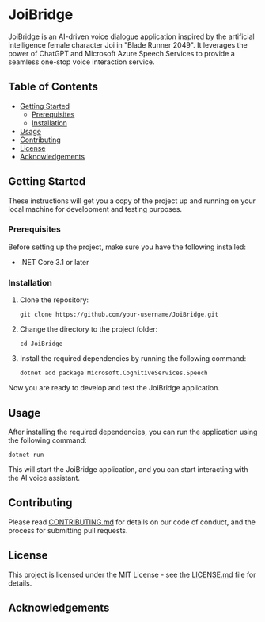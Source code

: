 # JoiBridge

JoiBridge is an AI-driven voice dialogue application inspired by the artificial intelligence female character Joi in "Blade Runner 2049". It leverages the power of ChatGPT and Microsoft Azure Speech Services to provide a seamless one-stop voice interaction service.

## Table of Contents

- [Getting Started](#getting-started)
    - [Prerequisites](#prerequisites)
    - [Installation](#installation)
- [Usage](#usage)
- [Contributing](#contributing)
- [License](#license)
- [Acknowledgements](#acknowledgements)

## Getting Started

These instructions will get you a copy of the project up and running on your local machine for development and testing purposes.

### Prerequisites

Before setting up the project, make sure you have the following installed:

- .NET Core 3.1 or later

### Installation

1. Clone the repository:

   ```
   git clone https://github.com/your-username/JoiBridge.git
   ```
   
2. Change the directory to the project folder:

   ```
   cd JoiBridge
   ```

3. Install the required dependencies by running the following command:

   ```
   dotnet add package Microsoft.CognitiveServices.Speech
   ```

Now you are ready to develop and test the JoiBridge application.

## Usage

After installing the required dependencies, you can run the application using the following command:

```
dotnet run
```

This will start the JoiBridge application, and you can start interacting with the AI voice assistant.

## Contributing

Please read [CONTRIBUTING.md](CONTRIBUTING.md) for details on our code of conduct, and the process for submitting pull requests.

## License

This project is licensed under the MIT License - see the [LICENSE.md](LICENSE.md) file for details.

## Acknowledgements
